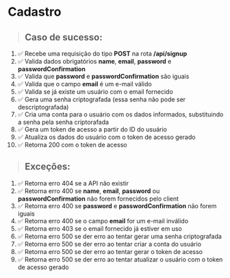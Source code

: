 # Cadastro

> ## Caso de sucesso:
01. ✅ Recebe uma requisição do tipo **POST** na rota **/api/signup**
02. ✅ Valida dados obrigatórios **name**, **email**, **password** e **passwordConfirmation**
03. ✅ Valida que **password** e **passwordConfirmation** são iguais
04. ✅ Valida que o campo **email** é um e-mail válido
05. ✅ Valida se já existe um usuário com o email fornecido
06. ✅ Gera uma senha criptografada (essa senha não pode ser descriptografada)
07. ✅ Cria uma conta para o usuário com os dados informados, substituindo a senha pela senha criptorafada
08. ✅ Gera um token de acesso a partir do ID do usuário
09. ✅ Atualiza os dados do usuário com o token de acesso gerado
10. ✅ Retorna 200 com o token de acesso
> ## Exceções:
01. ✅ Retorna erro 404 se a API não existir
02. ✅ Retorna erro 400 se **name**, **email**, **password** ou **passwordConfirmation** não forem fornecidos pelo client
03. ✅ Retorna erro 400 se **password** e **passwordConfirmation** não forem iguais
04. ✅ Retorna erro 400 se o campo **email** for um e-mail inválido
05. ✅ Retorna erro 403 se o email fornecido já estiver em uso
06. ✅ Retorna erro 500 se der erro ao tentar gerar uma senha criptografada
07. ✅ Retorna erro 500 se der erro ao tentar criar a conta do usuário
08. ✅ Retorna erro 500 se der erro ao tentar gerar o token de acesso
09. ✅ Retorna erro 500 se der erro ao tentar atualizar o usuário com o token de acesso gerado
